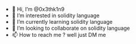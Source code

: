 - 👋 Hi, I’m @0x3thk1n9
- 👀 I’m interested in solidity language
- 🌱 I’m currently learning solidity language
- 💞️ I’m looking to collaborate on solidity language
- 📫 How to reach me ? well just DM me

<!---
0x3thk1n9/0x3thk1n9 is a ✨ special ✨ repository because its `README.md` (this file) appears on your GitHub profile.
You can click the Preview link to take a look at your changes.
--->
